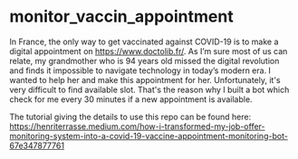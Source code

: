# monitor_vaccin_appointment

In France, the only way to get vaccinated against COVID-19 is to make a digital appointment on https://www.doctolib.fr/. As I’m sure most of us can relate, my grandmother who is 94 years old missed the digital revolution and finds it impossible to navigate technology in today’s modern era. I wanted to help her and make this appointment for her. Unfortunately, it's very difficult to find available slot. That's the reason why I built a bot which check for me every 30 minutes if a new appointment is available. 

The tutorial giving the details to use this repo can be found here: https://henriterrasse.medium.com/how-i-transformed-my-job-offer-monitoring-system-into-a-covid-19-vaccine-appointment-monitoring-bot-67e347877761

